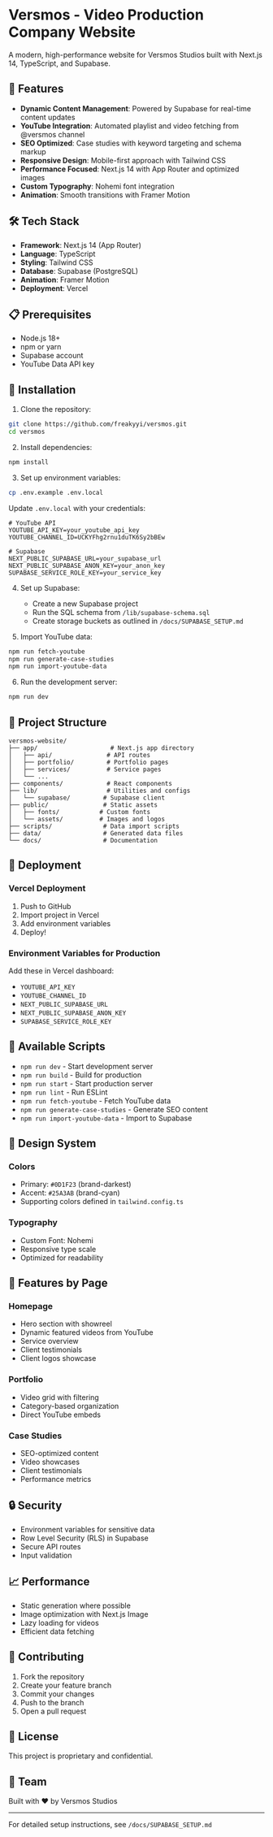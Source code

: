 # Versmos - Video Production Company Website

A modern, high-performance website for Versmos Studios built with Next.js 14, TypeScript, and Supabase.

## 🚀 Features

- **Dynamic Content Management**: Powered by Supabase for real-time content updates
- **YouTube Integration**: Automated playlist and video fetching from @versmos channel
- **SEO Optimized**: Case studies with keyword targeting and schema markup
- **Responsive Design**: Mobile-first approach with Tailwind CSS
- **Performance Focused**: Next.js 14 with App Router and optimized images
- **Custom Typography**: Nohemi font integration
- **Animation**: Smooth transitions with Framer Motion

## 🛠️ Tech Stack

- **Framework**: Next.js 14 (App Router)
- **Language**: TypeScript
- **Styling**: Tailwind CSS
- **Database**: Supabase (PostgreSQL)
- **Animation**: Framer Motion
- **Deployment**: Vercel

## 📋 Prerequisites

- Node.js 18+ 
- npm or yarn
- Supabase account
- YouTube Data API key

## 🔧 Installation

1. Clone the repository:
```bash
git clone https://github.com/freakyyi/versmos.git
cd versmos
```

2. Install dependencies:
```bash
npm install
```

3. Set up environment variables:
```bash
cp .env.example .env.local
```

Update `.env.local` with your credentials:
```env
# YouTube API
YOUTUBE_API_KEY=your_youtube_api_key
YOUTUBE_CHANNEL_ID=UCKYFhg2rnu1duTK6Sy2bBEw

# Supabase
NEXT_PUBLIC_SUPABASE_URL=your_supabase_url
NEXT_PUBLIC_SUPABASE_ANON_KEY=your_anon_key
SUPABASE_SERVICE_ROLE_KEY=your_service_key
```

4. Set up Supabase:
   - Create a new Supabase project
   - Run the SQL schema from `/lib/supabase-schema.sql`
   - Create storage buckets as outlined in `/docs/SUPABASE_SETUP.md`

5. Import YouTube data:
```bash
npm run fetch-youtube
npm run generate-case-studies
npm run import-youtube-data
```

6. Run the development server:
```bash
npm run dev
```

## 📁 Project Structure

```
versmos-website/
├── app/                    # Next.js app directory
│   ├── api/               # API routes
│   ├── portfolio/         # Portfolio pages
│   ├── services/          # Service pages
│   └── ...
├── components/            # React components
├── lib/                   # Utilities and configs
│   └── supabase/         # Supabase client
├── public/               # Static assets
│   ├── fonts/           # Custom fonts
│   └── assets/          # Images and logos
├── scripts/              # Data import scripts
├── data/                 # Generated data files
└── docs/                 # Documentation
```

## 🚀 Deployment

### Vercel Deployment

1. Push to GitHub
2. Import project in Vercel
3. Add environment variables
4. Deploy!

### Environment Variables for Production

Add these in Vercel dashboard:
- `YOUTUBE_API_KEY`
- `YOUTUBE_CHANNEL_ID`
- `NEXT_PUBLIC_SUPABASE_URL`
- `NEXT_PUBLIC_SUPABASE_ANON_KEY`
- `SUPABASE_SERVICE_ROLE_KEY`

## 📝 Available Scripts

- `npm run dev` - Start development server
- `npm run build` - Build for production
- `npm run start` - Start production server
- `npm run lint` - Run ESLint
- `npm run fetch-youtube` - Fetch YouTube data
- `npm run generate-case-studies` - Generate SEO content
- `npm run import-youtube-data` - Import to Supabase

## 🎨 Design System

### Colors
- Primary: `#0D1F23` (brand-darkest)
- Accent: `#25A3AB` (brand-cyan)
- Supporting colors defined in `tailwind.config.ts`

### Typography
- Custom Font: Nohemi
- Responsive type scale
- Optimized for readability

## 📱 Features by Page

### Homepage
- Hero section with showreel
- Dynamic featured videos from YouTube
- Service overview
- Client testimonials
- Client logos showcase

### Portfolio
- Video grid with filtering
- Category-based organization
- Direct YouTube embeds

### Case Studies
- SEO-optimized content
- Video showcases
- Client testimonials
- Performance metrics

## 🔒 Security

- Environment variables for sensitive data
- Row Level Security (RLS) in Supabase
- Secure API routes
- Input validation

## 📈 Performance

- Static generation where possible
- Image optimization with Next.js Image
- Lazy loading for videos
- Efficient data fetching

## 🤝 Contributing

1. Fork the repository
2. Create your feature branch
3. Commit your changes
4. Push to the branch
5. Open a pull request

## 📄 License

This project is proprietary and confidential.

## 👥 Team

Built with ❤️ by Versmos Studios

---

For detailed setup instructions, see `/docs/SUPABASE_SETUP.md`
